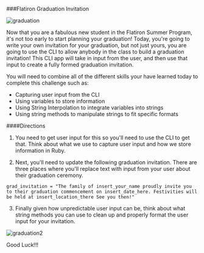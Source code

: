 ###Flatiron Graduation Invitation

![graduation](http://i.giphy.com/qLHzYjlA2FW8g.gif)

Now that you are a fabulous new student in the Flatiron Summer Program, it's not too early to start planning your graduation!  Today, you're going to write your own invitation for your graduation, but not just yours, you are going to use the CLI to allow anybody in the class to build a graduation invitation! This CLI app will take in input from the user, and then use that input to create a fully formed graduation invitation.

You will need to combine all of the different skills your have learned today to complete this challenge such as:
+  Capturing user input from the CLI
+  Using variables to store information
+  Using String Interpolation to integrate variables into strings
+  Using string methods to manipulate strings to fit specific formats

####Directions

1.  You need to get user input for this so you'll need to use the CLI to get that.  Think about what we use to capture user input and how we store information in Ruby.

2.  Next, you'll need to update the following graduation invitation. There are three places where you'll replace text with input from your user about their graduation ceremony. 

```
grad_invitation = "The family of insert_your_name proudly invite you to their graduation commencement on insert_date_here. Festivities will be held at insert_location_there See you then!"

```
3.  Finally given how unpredictable user input can be, think about what string methods you can use to clean up and properly format the user input for your invitation.

![graduation2](http://i.giphy.com/3oEduUGL2JaSK7oS76.gif)

Good Luck!!!
